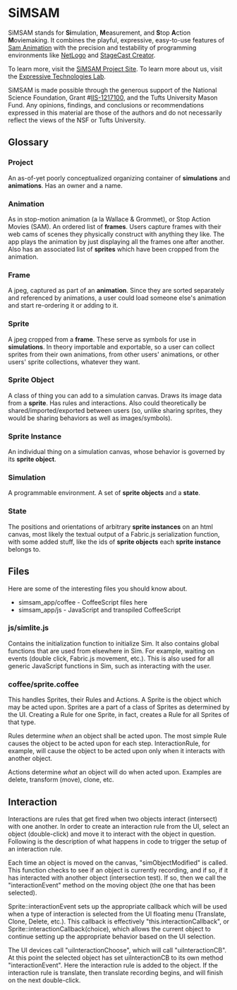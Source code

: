 SiMSAM
======
SiMSAM stands for **Si**mulation, **M**easurement, and **S**top **A**ction **M**oviemaking. It combines the playful, expressive, easy-to-use features of [Sam Animation](http://icreatetoeducate.com/) with the precision and testability of programming environments like [NetLogo](http://ccl.northwestern.edu/netlogo) and [StageCast Creator](http://www.stagecast.com/). 

To learn more, visit the [SiMSAM Project Site](http://sites.tufts.edu/simsam).
To learn more about us, visit the [Expressive Technologies Lab](http://extech.tufts.edu).

SiMSAM is made possible through the generous support of the National Science Foundation, Grant #[IIS-1217100](http://www.nsf.gov/awardsearch/showAward?AWD_ID=1217100), and the Tufts University Mason Fund. Any opinions, findings, and conclusions or recommendations expressed in this material are those of the authors and do not necessarily reflect the views of the NSF or Tufts University. 

Glossary
--------

### Project
An as-of-yet poorly conceptualized organizing container of **simulations** and **animations**. Has an owner and a name.

### Animation
As in stop-motion animation (a la Wallace  & Grommet), or  Stop Action Movies (SAM). An ordered list of **frames**. Users capture frames with their web cams of scenes they physically construct with anything they like. The app plays the animation by just displaying all the frames one after another. Also has an associated list of **sprites** which have been cropped from the animation.

### Frame 
A jpeg, captured as part of an **animation**. Since they are sorted separately and referenced by animations, a user could load someone else's animation and start re-ordering it or adding to it.

### Sprite 
A jpeg cropped from a **frame**. These serve as symbols for use in **simulations**. In theory importable and exportable, so a user can collect sprites from their own animations, from other users' animations, or other users' sprite collections, whatever they want.

### Sprite Object 
A class of thing you can add to a simulation canvas. Draws its image data from a **sprite**. Has rules and interactions. Also could theoretically be shared/imported/exported between users (so, unlike sharing sprites, they would be sharing behaviors as well as images/symbols).

### Sprite Instance 
An individual thing on a simulation canvas, whose behavior is governed by its **sprite object**.

### Simulation 
A programmable environment. A set of **sprite objects** and a **state**.

### State
The positions and orientations of arbitrary **sprite instances** on an html canvas, most likely the textual output of a Fabric.js serialization function, with some added stuff, like the ids of **sprite objects** each **sprite instance** belongs to.

Files
-----

Here are some of the interesting files you should know about.

* simsam_app/coffee - CoffeeScript files here
* simsam_app/js		- JavaScript and transpiled CoffeeScript

### js/simlite.js
Contains the initialization function to initialize Sim.  It also contains
global functions that are used from elsewhere in Sim.  For example, waiting
on events (double click, Fabric.js movement, etc.).  This is also used for
all generic JavaScript functions in Sim, such as interacting with the user.


### coffee/sprite.coffee
This handles Sprites, their Rules and Actions.  A Sprite is the object which
may be acted upon.  Sprites are a part of a class of Sprites as determined
by the UI.  Creating a Rule for one Sprite, in fact, creates a Rule for all
Sprites of that type.

Rules determine *when* an object shall be acted upon.  The most simple Rule
causes the object to be acted upon for each step.  InteractionRule, for example,
will cause the object to be acted upon only when it interacts with another
object.

Actions determine *what* an object will do when acted upon.  Examples are
delete, transform (move), clone, etc.


Interaction
-----------
Interactions are rules that get fired when two objects interact (intersect)
with one another.  In order to create an interaction rule from the UI, select
an object (double-click) and move it to interact with the object in question.
Following is the description of what happens in code to trigger the setup
of an interaction rule.

Each time an object is moved on the canvas, "simObjectModified" is called.
This function checks to see if an object is currently recording, and if so, 
if it has interacted with another object (intersection test).  If so, then
we call the "interactionEvent" method on the moving object (the one that has 
been selected).

Sprite::interactionEvent sets up the appropriate callback which will be used
when a type of interaction is selected from the UI floating menu (Translate,
Clone, Delete, etc.).  This callback is effectively "this.interactionCallback", 
or Sprite::interactionCallback(choice), which allows the current object to
continue setting up the appropriate behavior based on the UI selection.

The UI devices call "uiInteractionChoose", which will call "uiInteractionCB".
At this point the selected object has set uiInteractionCB to its own method
"interactionEvent".  Here the interaction rule is added to the object.  If
the interaction rule is translate, then translate recording begins, and will
finish on the next double-click.
